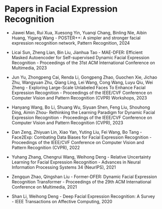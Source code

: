# Papers in Facial Expression Recognition

 - Jiawei Mao, Rui Xua, Xuesong Yin, Yuanqi Chang, Binling Nie, Aibin Huang, 
 Yigang Wang - POSTER++: A simpler and stronger facial expression recognition network,  Pattern Recognition, 2024

- Licai Sun, Zheng Lian, Bin Liu, Jianhua Tao - MAE-DFER: Efficient Masked Autoencoder for Self-supervised Dynamic Facial Expression Recognition - Proceedings of the 31st ACM International Conference on Multimedia, 2023

- Jun Yu, Zhongpeng Cai, Renda Li, Gongpeng Zhao, Guochen Xie, Jichao Zhu, Wangyuan Zhu, Qiang Ling, Lei Wang, Cong Wang, Luyu Qiu, Wei Zheng - Exploring Large-Scale Unlabeled Faces To Enhance Facial Expression Recognition - Proceedings of the IEEE/CVF Conference on Computer Vision and Pattern Recognition (CVPR) Workshops, 2023

- Hanyang Wang, Bo Li, Shuang Wu, Siyuan Shen, Feng Liu, Shouhong Ding, Aimin Zhou- Rethinking the Learning Paradigm for Dynamic Facial Expression Recognition - Proceedings of the IEEE/CVF Conference on Computer Vision and Pattern Recognition (CVPR), 2023

- Dan Zeng, Zhiyuan Lin, Xiao Yan, Yuting Liu, Fei Wang, Bo Tang - Face2Exp: Combating Data Biases for Facial Expression Recognition - Proceedings of the IEEE/CVF Conference on Computer Vision and Pattern Recognition (CVPR), 2022

- Yuhang Zhang, Chengrui Wang, Weihong Deng - Relative Uncertainty Learning for Facial Expression Recognition - Advances in Neural Information Processing Systems 34 (NeurIPS), 2021

- Zengqun Zhao, Qingshan Liu - Former-DFER: Dynamic Facial Expression Recognition Transformer - Proceedings of the 29th ACM International Conference on Multimedia, 2021

- Shan Li, Weihong Deng - Deep Facial Expression Recognition: A Survey - IEEE Transactions on Affective Computing, 2020